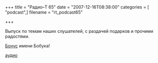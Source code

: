 +++
title = "Радио–Т 65"
date = "2007-12-16T08:38:00"
categories = [ "podcast",]
filename = "rt_podcast65"

+++

Выпуск по темам наших слушателей, с раздачей подарков и прочими радостями.

[Бонус](http://fotki.yandex.ru/search.xml?type=image&text=radio-t) имени Бобука!

[аудио](https://cdn.radio-t.com/rt_podcast65.mp3)
<audio src="https://cdn.radio-t.com/rt_podcast65.mp3" preload="none"></audio>
